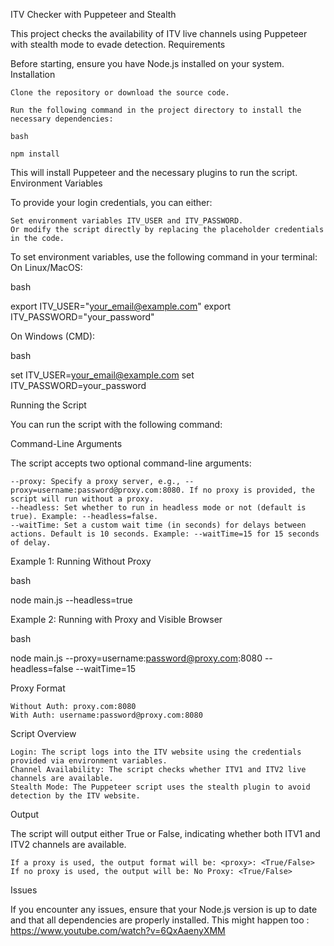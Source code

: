 ITV Checker with Puppeteer and Stealth

This project checks the availability of ITV live channels using Puppeteer with stealth mode to evade detection.
Requirements

Before starting, ensure you have Node.js installed on your system.
Installation

    Clone the repository or download the source code.

    Run the following command in the project directory to install the necessary dependencies:

    bash

    npm install

This will install Puppeteer and the necessary plugins to run the script.
Environment Variables

To provide your login credentials, you can either:

    Set environment variables ITV_USER and ITV_PASSWORD.
    Or modify the script directly by replacing the placeholder credentials in the code.

To set environment variables, use the following command in your terminal:
On Linux/MacOS:

bash

export ITV_USER="your_email@example.com"
export ITV_PASSWORD="your_password"

On Windows (CMD):

bash

set ITV_USER=your_email@example.com
set ITV_PASSWORD=your_password

Running the Script

You can run the script with the following command:


Command-Line Arguments

The script accepts two optional command-line arguments:

    --proxy: Specify a proxy server, e.g., --proxy=username:password@proxy.com:8080. If no proxy is provided, the script will run without a proxy.
    --headless: Set whether to run in headless mode or not (default is true). Example: --headless=false.
    --waitTime: Set a custom wait time (in seconds) for delays between actions. Default is 10 seconds. Example: --waitTime=15 for 15 seconds of delay.

Example 1: Running Without Proxy

bash

node main.js --headless=true

Example 2: Running with Proxy and Visible Browser

bash

node main.js --proxy=username:password@proxy.com:8080 --headless=false --waitTime=15

Proxy Format

    Without Auth: proxy.com:8080
    With Auth: username:password@proxy.com:8080

Script Overview

    Login: The script logs into the ITV website using the credentials provided via environment variables.
    Channel Availability: The script checks whether ITV1 and ITV2 live channels are available.
    Stealth Mode: The Puppeteer script uses the stealth plugin to avoid detection by the ITV website.

Output

The script will output either True or False, indicating whether both ITV1 and ITV2 channels are available.

    If a proxy is used, the output format will be: <proxy>: <True/False>
    If no proxy is used, the output will be: No Proxy: <True/False>

Issues

If you encounter any issues, ensure that your Node.js version is up to date and that all dependencies are properly installed. This might happen too : https://www.youtube.com/watch?v=6QxAaenyXMM
